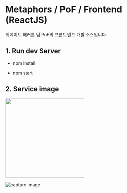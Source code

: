 # Metaphors / PoF / Frontend (ReactJS)

위메이트 해커톤 팀 PoF의 프론트엔드 개발 소스입니다.

## 1. Run dev Server

- npm install

- npm start




## 2. Service image
<img width="250px" height="auto" src="https://user-images.githubusercontent.com/71386860/159634307-f8dabbec-f563-4c53-b6a6-b4185857b5f8.jpeg" />

![capture image](https://user-images.githubusercontent.com/71386860/159634617-ffe232be-a011-4ed7-8750-f9285a4dceee.jpeg)
